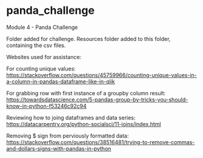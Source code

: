 # panda_challenge
Module 4 - Panda Challenge

Folder added for challenge.
Resources folder added to this folder, containing the csv files.


Websites used for assistance:

For counting unique values:
https://stackoverflow.com/questions/45759966/counting-unique-values-in-a-column-in-pandas-dataframe-like-in-qlik

For grabbing row with first instance of a groupby column result:
https://towardsdatascience.com/5-pandas-group-by-tricks-you-should-know-in-python-f53246c92c94

Reviewing how to joing dataframes and data series:
https://datacarpentry.org/python-socialsci/11-joins/index.html

Removing $ sign from perviously formatted data:
https://stackoverflow.com/questions/38516481/trying-to-remove-commas-and-dollars-signs-with-pandas-in-python